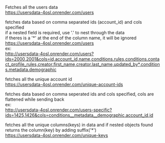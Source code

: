Fetches all the users data<br/>
https://usersdata-4osl.onrender.com/users<br/>

fetches data based on comma separated ids (account_id) and cols specified<br/>
if a nested field is required, use '.' to nest through the data<br/>
if theres is a '*' at the end of the column name, it will be ignored<br/>
https://usersdata-4osl.onrender.com/users<br/>
ex:<br/>
http://usersdata-4osl.onrender.com/users?ids=2000,2001&cols=id,account_id,name,conditions.rules,conditions.contact_profile_rules,creator.first_name,creator.last_name,updated_by*,conditions.metadata.demographic<br/>

fetches all the unique account id<br/>
https://usersdata-4osl.onrender.com/unique-account-ids<br/>

fetches data based on comma seperated ids and cols specified, cols are flattened while sending back<br/>
ex:<br/>
http://usersdata-4osl.onrender.com/users-specific?ids=1425,1426&cols=conditions__metadata__demographic,account_id,id<br/>

fetches all the unique columns(keys) in data and if nested objects found returns the column(key) by adding suffix('*')<br/>
https://usersdata-4osl.onrender.com/unique-keys
